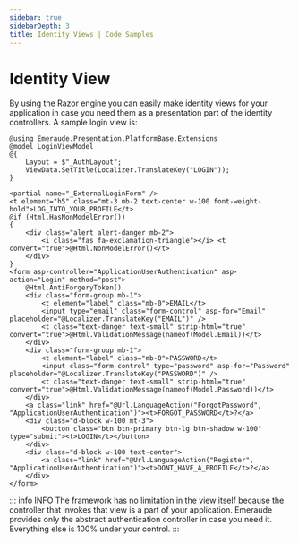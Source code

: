 ```yaml
---
sidebar: true
sidebarDepth: 3
title: Identity Views | Code Samples
---
```

# Identity View

By using the Razor engine you can easily make identity views for your application in case you need them as a presentation
part of the identity controllers. A sample login view is:

```cshtml
@using Emeraude.Presentation.PlatformBase.Extensions
@model LoginViewModel
@{
    Layout = $"_AuthLayout";
    ViewData.SetTitle(Localizer.TranslateKey("LOGIN"));
}

<partial name="_ExternalLoginForm" />
<t element="h5" class="mt-3 mb-2 text-center w-100 font-weight-bold">LOG_INTO_YOUR_PROFILE</t>
@if (Html.HasNonModelError())
{
    <div class="alert alert-danger mb-2">
        <i class="fas fa-exclamation-triangle"></i> <t convert="true">@Html.NonModelError()</t>
    </div>
}
<form asp-controller="ApplicationUserAuthentication" asp-action="Login" method="post">
    @Html.AntiForgeryToken()
    <div class="form-group mb-1">
        <t element="label" class="mb-0">EMAIL</t>
        <input type="email" class="form-control" asp-for="Email" placeholder="@Localizer.TranslateKey("EMAIL")" />
        <t class="text-danger text-small" strip-html="true" convert="true">@Html.ValidationMessage(nameof(Model.Email))</t>
    </div>
    <div class="form-group mb-1">
        <t element="label" class="mb-0">PASSWORD</t>
        <input class="form-control" type="password" asp-for="Password" placeholder="@Localizer.TranslateKey("PASSWORD")" />
        <t class="text-danger text-small" strip-html="true" convert="true">@Html.ValidationMessage(nameof(Model.Password))</t>
    </div>
    <a class="link" href="@Url.LanguageAction("ForgotPassword", "ApplicationUserAuthentication")"><t>FORGOT_PASSWORD</t>?</a>
    <div class="d-block w-100 mt-3">
        <button class="btn btn-primary btn-lg btn-shadow w-100" type="submit"><t>LOGIN</t></button>
    </div>
    <div class="d-block w-100 text-center">
        <a class="link" href="@Url.LanguageAction("Register", "ApplicationUserAuthentication")"><t>DONT_HAVE_A_PROFILE</t>?</a>
    </div>
</form>
```

::: info INFO
The framework has no limitation in the view itself because the controller that invokes that view is a part of your application.
Emeraude provides only the abstract authentication controller in case you need it. Everything else is 100% under your control.
:::